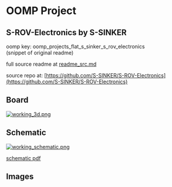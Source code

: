 # OOMP Project  
## S-ROV-Electronics  by S-SINKER  
  
oomp key: oomp_projects_flat_s_sinker_s_rov_electronics  
(snippet of original readme)  
  
  
  full source readme at [readme_src.md](readme_src.md)  
  
source repo at: [https://github.com/S-SINKER/S-ROV-Electronics](https://github.com/S-SINKER/S-ROV-Electronics)  
## Board  
  
[![working_3d.png](working_3d_600.png)](working_3d.png)  
## Schematic  
  
[![working_schematic.png](working_schematic_600.png)](working_schematic.png)  
  
[schematic pdf](working_schematic.pdf)  
## Images  
